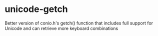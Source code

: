 # unicode-getch
Better version of conio.h's getch() function that includes full support for Unicode and can retrieve more keyboard combinations
